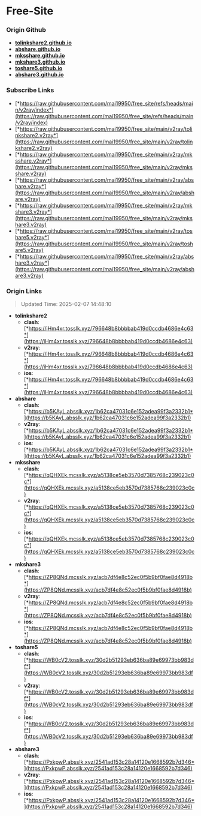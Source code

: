 # Free-Site

### Origin Github

- [**tolinkshare2.github.io**](https://github.com/tolinkshare2/tolinkshare2.github.io)
- [**abshare.github.io**](https://github.com/abshare/abshare.github.io)
- [**mksshare.github.io**](https://github.com/mksshare/mksshare.github.io)
- [**mkshare3.github.io**](https://github.com/mkshare3/mkshare3.github.io)
- [**toshare5.github.io**](https://github.com/toshare5/toshare5.github.io)
- [**abshare3.github.io**](https://github.com/abshare3/abshare3.github.io)

### Subscribe Links

- [*https://raw.githubusercontent.com/mai19950/free_site/refs/heads/main/v2ray/index*](https://raw.githubusercontent.com/mai19950/free_site/refs/heads/main/v2ray/index)
- [*https://raw.githubusercontent.com/mai19950/free_site/main/v2ray/tolinkshare2.v2ray*](https://raw.githubusercontent.com/mai19950/free_site/main/v2ray/tolinkshare2.v2ray)
- [*https://raw.githubusercontent.com/mai19950/free_site/main/v2ray/mksshare.v2ray*](https://raw.githubusercontent.com/mai19950/free_site/main/v2ray/mksshare.v2ray)
- [*https://raw.githubusercontent.com/mai19950/free_site/main/v2ray/abshare.v2ray*](https://raw.githubusercontent.com/mai19950/free_site/main/v2ray/abshare.v2ray)
- [*https://raw.githubusercontent.com/mai19950/free_site/main/v2ray/mkshare3.v2ray*](https://raw.githubusercontent.com/mai19950/free_site/main/v2ray/mkshare3.v2ray)
- [*https://raw.githubusercontent.com/mai19950/free_site/main/v2ray/toshare5.v2ray*](https://raw.githubusercontent.com/mai19950/free_site/main/v2ray/toshare5.v2ray)
- [*https://raw.githubusercontent.com/mai19950/free_site/main/v2ray/abshare3.v2ray*](https://raw.githubusercontent.com/mai19950/free_site/main/v2ray/abshare3.v2ray)

### Origin Links

> Updated Time: 2025-02-07 14:48:10

- **tolinkshare2**
  - **clash**: [*https://iHm4xr.tosslk.xyz/796648b8bbbbab419d0ccdb4686e4c63*](https://iHm4xr.tosslk.xyz/796648b8bbbbab419d0ccdb4686e4c63)
  - **v2ray**: [*https://iHm4xr.tosslk.xyz/796648b8bbbbab419d0ccdb4686e4c63*](https://iHm4xr.tosslk.xyz/796648b8bbbbab419d0ccdb4686e4c63)
  - **ios**: [*https://iHm4xr.tosslk.xyz/796648b8bbbbab419d0ccdb4686e4c63*](https://iHm4xr.tosslk.xyz/796648b8bbbbab419d0ccdb4686e4c63)
- **abshare**
  - **clash**: [*https://b5KAyL.absslk.xyz/1b62ca47031c6e152adea99f3a2332b1*](https://b5KAyL.absslk.xyz/1b62ca47031c6e152adea99f3a2332b1)
  - **v2ray**: [*https://b5KAyL.absslk.xyz/1b62ca47031c6e152adea99f3a2332b1*](https://b5KAyL.absslk.xyz/1b62ca47031c6e152adea99f3a2332b1)
  - **ios**: [*https://b5KAyL.absslk.xyz/1b62ca47031c6e152adea99f3a2332b1*](https://b5KAyL.absslk.xyz/1b62ca47031c6e152adea99f3a2332b1)
- **mksshare**
  - **clash**: [*https://qQHXEk.mcsslk.xyz/a5138ce5eb3570d7385768c239023c0c*](https://qQHXEk.mcsslk.xyz/a5138ce5eb3570d7385768c239023c0c)
  - **v2ray**: [*https://qQHXEk.mcsslk.xyz/a5138ce5eb3570d7385768c239023c0c*](https://qQHXEk.mcsslk.xyz/a5138ce5eb3570d7385768c239023c0c)
  - **ios**: [*https://qQHXEk.mcsslk.xyz/a5138ce5eb3570d7385768c239023c0c*](https://qQHXEk.mcsslk.xyz/a5138ce5eb3570d7385768c239023c0c)
- **mkshare3**
  - **clash**: [*https://ZP8QNd.mcsslk.xyz/acb7df4e8c52ec0f5b9bf0fae8d4918b*](https://ZP8QNd.mcsslk.xyz/acb7df4e8c52ec0f5b9bf0fae8d4918b)
  - **v2ray**: [*https://ZP8QNd.mcsslk.xyz/acb7df4e8c52ec0f5b9bf0fae8d4918b*](https://ZP8QNd.mcsslk.xyz/acb7df4e8c52ec0f5b9bf0fae8d4918b)
  - **ios**: [*https://ZP8QNd.mcsslk.xyz/acb7df4e8c52ec0f5b9bf0fae8d4918b*](https://ZP8QNd.mcsslk.xyz/acb7df4e8c52ec0f5b9bf0fae8d4918b)
- **toshare5**
  - **clash**: [*https://WB0cV2.tosslk.xyz/30d2b51293eb636ba89e69973bb983df*](https://WB0cV2.tosslk.xyz/30d2b51293eb636ba89e69973bb983df)
  - **v2ray**: [*https://WB0cV2.tosslk.xyz/30d2b51293eb636ba89e69973bb983df*](https://WB0cV2.tosslk.xyz/30d2b51293eb636ba89e69973bb983df)
  - **ios**: [*https://WB0cV2.tosslk.xyz/30d2b51293eb636ba89e69973bb983df*](https://WB0cV2.tosslk.xyz/30d2b51293eb636ba89e69973bb983df)
- **abshare3**
  - **clash**: [*https://PxkpwP.absslk.xyz/2541ad153c28a14120e1668592b7d346*](https://PxkpwP.absslk.xyz/2541ad153c28a14120e1668592b7d346)
  - **v2ray**: [*https://PxkpwP.absslk.xyz/2541ad153c28a14120e1668592b7d346*](https://PxkpwP.absslk.xyz/2541ad153c28a14120e1668592b7d346)
  - **ios**: [*https://PxkpwP.absslk.xyz/2541ad153c28a14120e1668592b7d346*](https://PxkpwP.absslk.xyz/2541ad153c28a14120e1668592b7d346)
